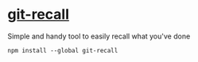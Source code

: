 # [git-recall](https://github.com/Fakerr/git-recall)

Simple and handy tool to easily recall what you've done

```
npm install --global git-recall
```
